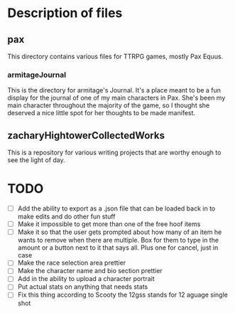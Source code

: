 # Description of files

## pax

This directory contains various files for TTRPG games, mostly Pax Equus.

### armitageJournal

This is the directory for armitage's Journal. It's a place meant to be a fun display for the journal of one of my main characters in Pax. She's been my main character throughout the majority of the game, so I thought she deserved a nice little spot for her thoughts to be made manifest.


## zacharyHightowerCollectedWorks

This is a repository for various writing projects that are worthy enough to see the light of day.







# TODO

- [ ] Add the ability to export as a .json file that can be loaded back in to make edits and do other fun stuff
- [ ] Make it impossible to get more than one of the free hoof items
- [ ] Make it so that the user gets prompted about how many of an item he wants to remove when there are multiple. Box for them to type in the amount or a button next to it that says all. Plus one for cancel, just in case
- [ ] Make the race selection area prettier
- [ ] Make the character name and bio section prettier
- [ ] Add in the ability to upload a character portrait
- [ ] Put actual stats on anything that needs stats 
- [ ] Fix this thing according to Scooty the 12gss
stands for
12 aguage
single shot
